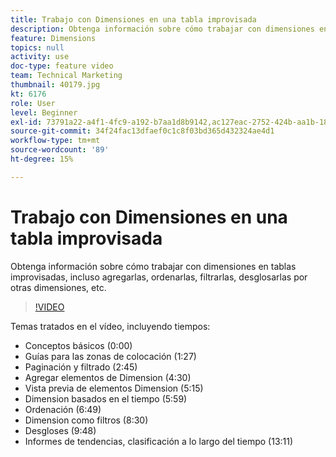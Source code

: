 ```yaml
---
title: Trabajo con Dimensiones en una tabla improvisada
description: Obtenga información sobre cómo trabajar con dimensiones en tablas improvisadas, incluso agregarlas, ordenarlas, filtrarlas, desglosarlas por otras dimensiones, etc.
feature: Dimensions
topics: null
activity: use
doc-type: feature video
team: Technical Marketing
thumbnail: 40179.jpg
kt: 6176
role: User
level: Beginner
exl-id: 73791a22-a4f1-4fc9-a192-b7aa1d8b9142,ac127eac-2752-424b-aa1b-18a9688d42db
source-git-commit: 34f24fac13dfaef0c1c8f03bd365d432324ae4d1
workflow-type: tm+mt
source-wordcount: '89'
ht-degree: 15%

---
```


# Trabajo con Dimensiones en una tabla improvisada

Obtenga información sobre cómo trabajar con dimensiones en tablas improvisadas, incluso agregarlas, ordenarlas, filtrarlas, desglosarlas por otras dimensiones, etc.

>[!VIDEO](https://video.tv.adobe.com/v/40179/?quality=12&learn=on)

Temas tratados en el vídeo, incluyendo tiempos:

* Conceptos básicos (0:00)
* Guías para las zonas de colocación (1:27)
* Paginación y filtrado (2:45)
* Agregar elementos de Dimension (4:30)
* Vista previa de elementos Dimension (5:15)
* Dimension basados en el tiempo (5:59)
* Ordenación (6:49)
* Dimension como filtros (8:30)
* Desgloses (9:48)
* Informes de tendencias, clasificación a lo largo del tiempo (13:11)
